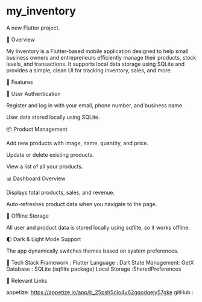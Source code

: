 # my_inventory

A new Flutter project.

📱 Overview

My Inventory is a Flutter-based mobile application designed to help small business owners and entrepreneurs efficiently manage their products, stock levels, and transactions.
It supports local data storage using SQLite and provides a simple, clean UI for tracking inventory, sales, and more.

🚀 Features

👤 User Authentication

Register and log in with your email, phone number, and business name.

User data stored locally using SQLite.

📦 Product Management

Add new products with image, name, quantity, and price.

Update or delete existing products.

View a list of all your products.

📊 Dashboard Overview

Displays total products, sales, and revenue.

Auto-refreshes product data when you navigate to the page.

💾 Offline Storage

All user and product data is stored locally using sqflite, so it works offline.

🌓 Dark & Light Mode Support

The app dynamically switches themes based on system preferences.

🧠 Tech Stack
Framework	: Flutter
Language :	Dart
State Management: GetX
Database :	SQLite (sqflite package)
Local Storage	:SharedPreferences

🧩 Relevant Links

appetize: https://appetize.io/app/b_25psh5dlo4y62gqodqejy57gke
gitHub :
